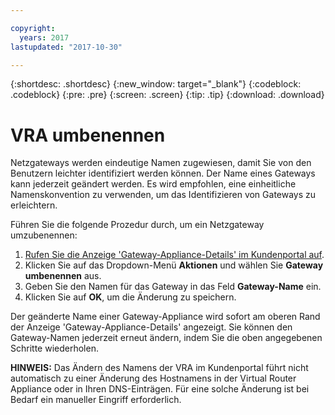 ```yaml
---

copyright:
  years: 2017
lastupdated: "2017-10-30"

---
```


{:shortdesc: .shortdesc}
{:new_window: target="_blank"}
{:codeblock: .codeblock}
{:pre: .pre}
{:screen: .screen}
{:tip: .tip}
{:download: .download}

# VRA umbenennen

Netzgateways werden eindeutige Namen zugewiesen, damit Sie von den Benutzern leichter identifiziert werden können. Der Name eines Gateways kann jederzeit geändert werden. Es wird empfohlen, eine einheitliche Namenskonvention zu verwenden, um das Identifizieren von Gateways zu erleichtern.

Führen Sie die folgende Prozedur durch, um ein Netzgateway umzubenennen:

1. [Rufen Sie die Anzeige 'Gateway-Appliance-Details' im Kundenportal auf](access-gateway-details.html). 
2. Klicken Sie auf das Dropdown-Menü **Aktionen** und wählen Sie **Gateway umbenennen** aus.
3. Geben Sie den Namen für das Gateway in das Feld **Gateway-Name** ein.
4. Klicken Sie auf **OK**, um die Änderung zu speichern. 

Der geänderte Name einer Gateway-Appliance wird sofort am oberen Rand der Anzeige 'Gateway-Appliance-Details' angezeigt. Sie können den Gateway-Namen jederzeit erneut ändern, indem Sie die oben angegebenen Schritte wiederholen.

**HINWEIS:** Das Ändern des Namens der VRA im Kundenportal führt nicht automatisch zu einer Änderung des Hostnamens in der Virtual Router Appliance oder in Ihren DNS-Einträgen. Für eine solche Änderung ist bei Bedarf ein manueller Eingriff erforderlich.
